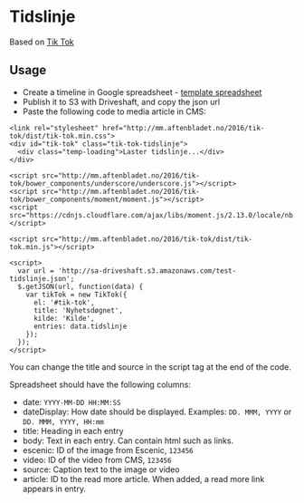 # Tidslinje

Based on [Tik Tok](https://github.com/datanews/tik-tok)

## Usage

* Create a timeline in Google spreadsheet - [template spreadsheet](https://docs.google.com/spreadsheets/d/1nr6iRqbUKuBzkuVEXv5L7xC7AUACh-Bj9w5su59HO6o/edit#gid=0)
* Publish it to S3 with Driveshaft, and copy the json url
* Paste the following code to media article in CMS:
```
<link rel="stylesheet" href="http://mm.aftenbladet.no/2016/tik-tok/dist/tik-tok.min.css">
<div id="tik-tok" class="tik-tok-tidslinje">
  <div class="temp-loading">Laster tidslinje...</div>
</div>

<script src="http://mm.aftenbladet.no/2016/tik-tok/bower_components/underscore/underscore.js"></script>
<script src="http://mm.aftenbladet.no/2016/tik-tok/bower_components/moment/moment.js"></script>
<script src="https://cdnjs.cloudflare.com/ajax/libs/moment.js/2.13.0/locale/nb.js"></script>

<script src="http://mm.aftenbladet.no/2016/tik-tok/dist/tik-tok.min.js"></script>

<script>
  var url = 'http://sa-driveshaft.s3.amazonaws.com/test-tidslinje.json';
  $.getJSON(url, function(data) {
    var tikTok = new TikTok({
      el: '#tik-tok',
      title: 'Nyhetsdøgnet',
      kilde: 'Kilde',
      entries: data.tidslinje
    });
  });
</script>
```
You can change the title and source in the script tag at the end of the code.

Spreadsheet should have the following columns:
* date: `YYYY-MM-DD HH:MM:SS`
* dateDisplay: How date should be displayed. Examples: `DD. MMM, YYYY` or `DD. MMM, YYYY, HH:mm`
* title: Heading in each entry
* body: Text in each entry. Can contain html such as links.
* escenic: ID of the image from Escenic, `123456`
* video: ID of the video from CMS, `123456`
* source: Caption text to the image or video
* article: ID to the read more article. When added, a read more link appears in entry.
